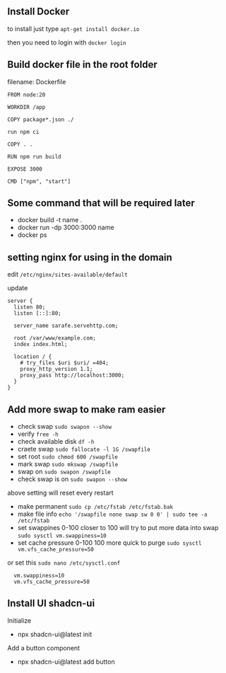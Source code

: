 ## Install Docker

to install just type
`apt-get install docker.io`

then you need to login with
`docker login`


## Build docker file in the root folder

filename: Dockerfile
```
FROM node:20

WORKDIR /app

COPY package*.json ./

run npm ci

COPY . .

RUN npm run build

EXPOSE 3000

CMD ["npm", "start"]
```

## Some command that will be required later

- docker build -t name .
- docker run -dp 3000:3000 name
- docker ps 


## setting nginx for using in the domain

edit  `/etc/nginx/sites-available/default`

update

```
server {
  listen 80;
  listen [::]:80;

  server_name sarafe.servehttp.com;

  root /var/www/example.com;
  index index.html;

  location / {
    # try_files $uri $uri/ =404;
    proxy_http_version 1.1;
    proxy_pass http://localhost:3000;
  }
}
```


## Add more swap to make ram easier

- check swap `sudo swapon --show`
- verify `free -h`
- check available disk `df -h`
- craete swap `sudo fallocate -l 1G /swapfile`
- set root `sudo chmod 600 /swapfile`
- mark swap `sudo mkswap /swapfile`
- swap on   `sudo swapon /swapfile`
- check swap is on `sudo swapon --show`

above setting will reset every restart
- make permanent `sudo cp /etc/fstab /etc/fstab.bak`
- make file info `echo '/swapfile none swap sw 0 0' | sudo tee -a /etc/fstab`
- set swappines 0-100 closer to 100 will try to put more data into swap `sudo sysctl vm.swappiness=10`
- set cache pressure 0-100 100 more quick to purge `sudo sysctl vm.vfs_cache_pressure=50`

or set this `sudo nano /etc/sysctl.conf`
```
  vm.swappiness=10
  vm.vfs_cache_pressure=50
```

## Install UI shadcn-ui

Initialize
- npx shadcn-ui@latest init

Add a button component
- npx shadcn-ui@latest add button